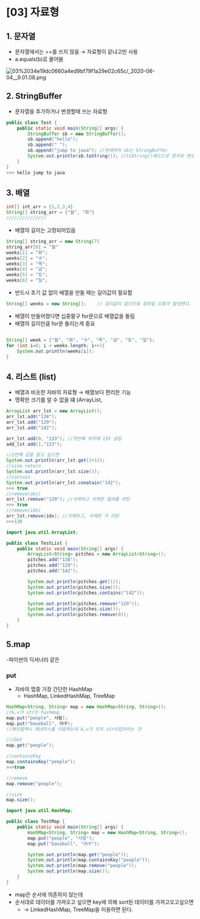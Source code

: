 # [03] 자료형

## 1. 문자열

- 문자열에서는 ==를 쓰지 않음 → 자료형이 같냐고만 사용
- a.equals(b)로 물어봄

![03%2034e19dc0660a4ed9bf79f1a29e02c65c/_2020-06-04__9.01.08.png](03%2034e19dc0660a4ed9bf79f1a29e02c65c/_2020-06-04__9.01.08.png)

## 2. StringBuffer

- 문자열을 추가하거나 변경할때 쓰는 자료형

```java
public class Test {
    public static void main(String[] args) {
        StringBuffer sb = new StringBuffer();
        sb.append("hello");
        sb.append(" ");
        sb.append("jump to java"); //현재까지 sb는 StringBuffer
        System.out.println(sb.toString()); //toString()메소드로 문자로 변경
    }
}
>>> hello jump to java
```

## 3. 배열

```java
int[] int_arr = {1,2,3,4}
String[] string_arr = {"월", "화"}
///////////////
```

- 배열의 길이는 고정되어있음

```java
String[] string_arr = new String[7]
string_arr[0] = "월"
weeks[1] = "화";
weeks[2] = "수";
weeks[3] = "목";
weeks[4] = "금";
weeks[5] = "토";
weeks[6] = "일";
```

- 반드시 초기 값 없이 배열을 만들 때는 길이값이 필요함

```java
String[] weeks = new String[];    // 길이값이 없으므로 컴파일 오류가 발생한다.
```

- 배열이 만들어졌다면 십중팔구 for문으로 배열값을 돌림
- 배열의 길이만큼 for문 돌리는게 중요

```java

String[] week = {"월", "화", "수", "목", "금", "토", "일"};
for (int i=0; i < weeks.length; i++){
	System.out.println(weeks[i]);
}

```

## 4. 리스트 (list)

- 배열과 비슷한 자바의 자료형 → 배열보다 편리한 기능
- 명확한 크기를 알 수 없을 떄 (ArrayList,

```java
ArrayList arr_lst = new ArrayList();
arr_lst.add("138");
arr_lst.add("129");
arr_lst.add("142");

arr_lst.add(0, "133"); //첫번째 위치에 133 삽입
add_lst.add(1,"133");

//2번쨰 값을 알고 싶으면
System.out.println(arr_lst.get(1+1));
//size return
System.out.println(arr_lst.size());
//contain
System.out.println(arr_lst.conatain("142");
>>> true
//remove(obj)
arr_lst.remove("129"); //삭제하고 삭제한 결과를 리턴
>>> true
//remove(idx)
arr_lst.remove(idx); //삭제하고, 삭제한 거 리턴
>>>138
```

```java
import java.util.ArrayList;

public class TestList {
    public static void main(String[] args) {
        ArrayList<String> pitches = new ArrayList<String>();
        pitches.add("138");
        pitches.add("129");
        pitches.add("142");

        System.out.println(pitches.get(1));
        System.out.println(pitches.size());
        System.out.println(pitches.contains("142"));

        System.out.println(pitches.remove("129"));
        System.out.println(pitches.size());
        System.out.println(pitches.remove(0));
    }
}
```

## 5.map

-파이썬의 딕셔너리 같은

### put

- 자바의 맵중 가장 간단한 HashMap
    - HashMap, LinkedHashMap, TreeMap

```java
HashMap<String, String> map = new HashMap<String, String>();
//k,v가 str인 hashmap 
map.put("people", 사람);
map.put("baseball", 야구);
//해쉬맵역시 제네리스를 이용하는데 k,v가 모두 str타입이라는 것 

///Get
map.get("people");

//containsKey
map.containsKey("people");
>>>true

//remove
map.remove("people");

//size
map.size();
```

```java
import java.util.HashMap;

public class TestMap {
    public static void main(String[] args) {
        HashMap<String, String> map = new HashMap<String, String>();
        map.put("people", "사람");
        map.put("baseball", "야구");

        System.out.println(map.get("people"));
        System.out.println(map.containsKey("people"));
        System.out.println(map.remove("people"));
        System.out.println(map.size());
    }
}
```

- map은 순서에 의존하지 않는데
- 순서대로 데이터를 가져오고 싶으면 key에 의해 sort된 데이터를 가져고오고싶으면
    - → LinkedHashMap, TreeMap을 이용하면 된다.